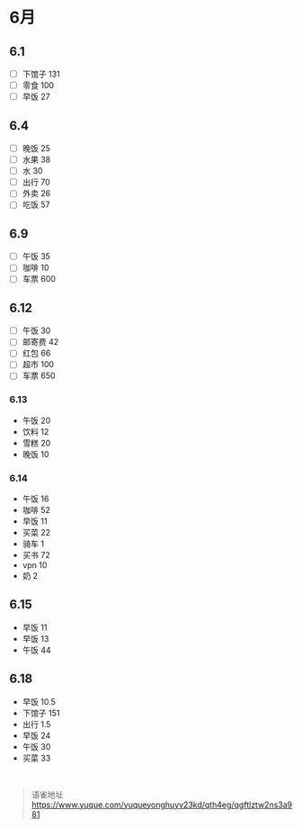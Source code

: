 # 6月
## 6.1

- [ ] 下馆子 131
- [ ] 零食 100
- [ ] 早饭 27

## 6.4

- [ ] 晚饭 25
- [ ] 水果 38
- [ ] 水 30
- [ ] 出行 70
- [ ] 外卖 26
- [ ] 吃饭 57

## 6.9

- [ ] 午饭 35
- [ ] 咖啡 10
- [ ] 车票 600

## 6.12

- [ ] 午饭 30
- [ ] 邮寄费 42
- [ ] 红包 66
- [ ] 超市 100
- [ ] 车票 650

### 6.13

- 午饭 20
- 饮料 12
- 雪糕 20
- 晚饭 10

### 6.14

- 午饭 16
- 咖啡 52
- 早饭 11
- 买菜 22
- 骑车 1
- 买书 72
- vpn 10
- 奶 2

## 6.15

- 早饭 11
- 早饭 13
- 午饭 44

## 6.18

- 早饭 10.5
- 下馆子 151
- 出行 1.5
- 早饭 24
- 午饭 30
- 买菜 33

<br>
  
> 语雀地址 https://www.yuque.com/yuqueyonghuyv23kd/qth4eg/qgftlztw2ns3a981